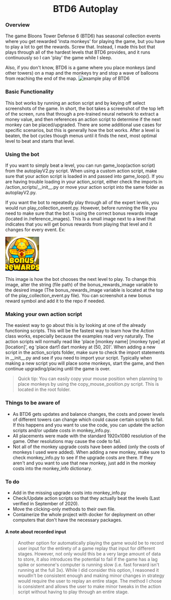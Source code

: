 <h1 align='center'> BTD6 Autoplay </h1>


### Overview
The game Bloons Tower Defense 6 (BTD6) has seasonal collection events where you get rewarded 'insta monkeys' for playing the game, but you have to play a lot to get the rewards. Screw that. Instead, I made this bot that plays through all of the hardest levels that BTD6 provides, and it runs continuously so I can 'play' the game while I sleep.

Also, if you don't know, BTD6 is a game where you place monkeys (and other towers) on a map and the monkeys try and stop a wave of balloons from reaching the end of the map. ![example play of BTD6](https://user-images.githubusercontent.com/56176262/151027387-73c97797-2bfb-4f7e-a7fa-c9a78a5ec9bf.png)

### Basic Functionality
This bot works by running an action script and by keying off select screenshots of the game. In short, the bot takes a screenshot of the top left of the screen, runs that through a pre-trained neural network to extract a money value, and then references an action script to determine if the next monkey can be placed/upgraded. There are some additional use cases for specific scenarios, but this is generally how the bot works. After a level is beaten, the bot cycles though menus until it finds the next, most optimal level to beat and starts that level.

### Using the bot
If you want to simply beat a level, you can run game_loop(action script) from the autoplayV2.py script. When using a custom action script, make sure that your action script is loaded in and passed into game_loop(). If you are having trouble loading in your action_script, either check the imports in /action_scripts/\_\_init\_\_.py or move your action script into the same folder as autoplayV2.py. 

If you want the bot to repeatedly play through all of the expert levels, you would run play_collection_event.py. However, before running the file you need to make sure that the bot is using the correct bonus rewards image (located in /reference_images). This is a small image next to a level that indicates that you will get bonus rewards from playing that level and it changes for every event. Ex:

![bonus rewards](/Autoplay/reference_images/bonus_rewards.png)

This image is how the bot chooses the next level to play. To change this image, alter the string (file path) of the bonus_rewards_image variable to the desired image (The bonus_rewards_image variable is located at the top of the play_collection_event.py file). You can screenshot a new bonus reward symbol and add it to the repo if needed.
 
### Making your own action script
The easiest way to go about this is by looking at one of the already functioning scripts. This will be the fastest way to learn how the Action class works, especially because the examples read very naturally. The action scripts will normally read like 'place [monkey name] [monkey type] at [location]', eg 'place dart1 dart monkey at (50, 20)'. When adding a new script in the action_scripts folder, make sure to check the import statements in \_\_init\_\_.py and see if you need to import your script. Typically when making a new script you will place some monkeys, start the game, and then continue upgrading/placing until the game is over. 
>Quick tip: You can easily copy your mouse position when planning to place monkeys by using the copy_mouse_position.py script. This is located in the root folder.
 
### Things to be aware of
- As BTD6 gets updates and balance changes, the costs and power levels of different towers can change which could cause certain scripts to fail. If this happens and you want to use the code, you can update the action scripts and/or update costs in monkey_info.py.
- All placements were made with the standard 1920x1080 resolution of the game. Other resolutions may cause the code to fail.
- Not all of the monkey upgrade costs have been added (only the costs of monkeys I used were added). When adding a new monkey, make sure to check monkey_info.py to see if the upgrade costs are there. If they aren't and you want to use that new monkey, just add in the monkey costs into the monkey_info dictionary. 

### To do
- Add in the missing upgrade costs into monkey_info.py
- Check/Update action scripts so that they actually beat the levels (Last verified in September of 2020).
- Move the clicking-only methods to their own file.
- Containerize the whole project with docker for deployment on other computers that don't have the necessary packages.

#### A note about recorded input
>Another option for automatically playing the game would be to record user input for the entirety of a game replay that input for different stages. However, not only would this be a very large amount of data to store, it also introduces the potential to fail if the game has a lag spike or someone's computer is running slow (i.e. fast forward isn't running at the full 3x). While I did consider this option, I reasoned it woudln't be consistent enough and making minor changes in strategy would require the user to replay an entire stage. The method I chose is consistent and allows the user to make minor tweaks in the action script without having to play through an entire stage.
 

